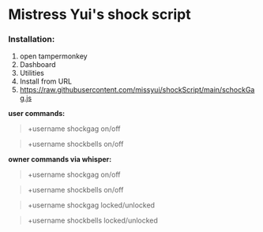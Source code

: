 # Mistress Yui's shock script
### Installation:
1. open tampermonkey
2. Dashboard
3. Utilities
4. Install from URL
5. https://raw.githubusercontent.com/missyui/shockScript/main/schockGag.js


**user commands:**
>+username shockgag on/off

>+username shockbells on/off

**owner commands via whisper:**
>+username shockgag on/off

>+username shockbells on/off

>+username shockgag locked/unlocked

>+username shockbells locked/unlocked

